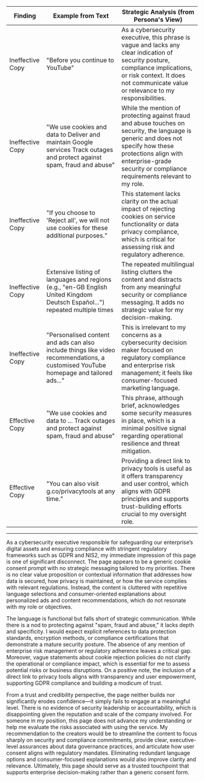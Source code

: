 | Finding          | Example from Text                                                                                                                      | Strategic Analysis (from Persona's View)                                                                                                       |
| ---------------- | ------------------------------------------------------------------------------------------------------------------------------------- | ---------------------------------------------------------------------------------------------------------------------------------------------- |
| Ineffective Copy | "Before you continue to YouTube"                                                                                                     | As a cybersecurity executive, this phrase is vague and lacks any clear indication of security posture, compliance implications, or risk context. It does not communicate value or relevance to my responsibilities. |
| Ineffective Copy | "We use cookies and data to Deliver and maintain Google services Track outages and protect against spam, fraud and abuse"             | While the mention of protecting against fraud and abuse touches on security, the language is generic and does not specify how these protections align with enterprise-grade security or compliance requirements relevant to my role. |
| Ineffective Copy | "If you choose to 'Reject all', we will not use cookies for these additional purposes."                                               | This statement lacks clarity on the actual impact of rejecting cookies on service functionality or data privacy compliance, which is critical for assessing risk and regulatory adherence.                              |
| Ineffective Copy | Extensive listing of languages and regions (e.g., "en-GB English United Kingdom Deutsch Español...") repeated multiple times           | The repeated multilingual listing clutters the content and distracts from any meaningful security or compliance messaging. It adds no strategic value for my decision-making.                                      |
| Ineffective Copy | "Personalised content and ads can also include things like video recommendations, a customised YouTube homepage and tailored ads..." | This is irrelevant to my concerns as a cybersecurity decision maker focused on regulatory compliance and enterprise risk management; it feels like consumer-focused marketing language.                           |
| Effective Copy   | "We use cookies and data to ... Track outages and protect against spam, fraud and abuse"                                               | This phrase, although brief, acknowledges some security measures in place, which is a minimal positive signal regarding operational resilience and threat mitigation.                                           |
| Effective Copy   | "You can also visit g.co/privacytools at any time."                                                                                   | Providing a direct link to privacy tools is useful as it offers transparency and user control, which aligns with GDPR principles and supports trust-building efforts crucial to my oversight role.              |

---

As a cybersecurity executive responsible for safeguarding our enterprise’s digital assets and ensuring compliance with stringent regulatory frameworks such as GDPR and NIS2, my immediate impression of this page is one of significant disconnect. The page appears to be a generic cookie consent prompt with no strategic messaging tailored to my priorities. There is no clear value proposition or contextual information that addresses how data is secured, how privacy is maintained, or how the service complies with relevant regulations. Instead, the content is cluttered with repetitive language selections and consumer-oriented explanations about personalized ads and content recommendations, which do not resonate with my role or objectives.

The language is functional but falls short of strategic communication. While there is a nod to protecting against "spam, fraud and abuse," it lacks depth and specificity. I would expect explicit references to data protection standards, encryption methods, or compliance certifications that demonstrate a mature security posture. The absence of any mention of enterprise risk management or regulatory adherence leaves a critical gap. Moreover, vague statements about cookie rejection policies do not clarify the operational or compliance impact, which is essential for me to assess potential risks or business disruptions. On a positive note, the inclusion of a direct link to privacy tools aligns with transparency and user empowerment, supporting GDPR compliance and building a modicum of trust.

From a trust and credibility perspective, the page neither builds nor significantly erodes confidence—it simply fails to engage at a meaningful level. There is no evidence of security leadership or accountability, which is disappointing given the reputation and scale of the company involved. For someone in my position, this page does not advance my understanding or help me evaluate the risks associated with using the service. My recommendation to the creators would be to streamline the content to focus sharply on security and compliance commitments, provide clear, executive-level assurances about data governance practices, and articulate how user consent aligns with regulatory mandates. Eliminating redundant language options and consumer-focused explanations would also improve clarity and relevance. Ultimately, this page should serve as a trusted touchpoint that supports enterprise decision-making rather than a generic consent form.